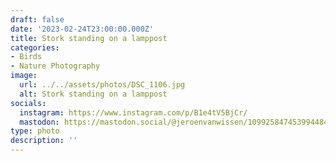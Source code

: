 ```yaml
---
draft: false
date: '2023-02-24T23:00:00.000Z'
title: Stork standing on a lamppost
categories:
- Birds
- Nature Photography
image:
  url: ../../assets/photos/DSC_1106.jpg
  alt: Stork standing on a lamppost
socials:
  instagram: https://www.instagram.com/p/B1e4tV5BjCr/
  mastodon: https://mastodon.social/@jeroenvanwissen/109925847453994484
type: photo
description: ''
---
```

